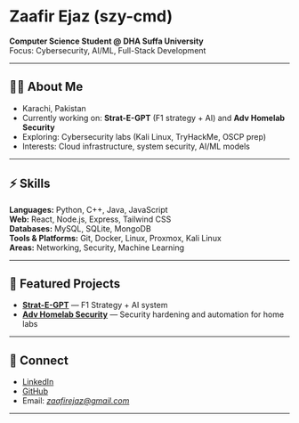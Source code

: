 # Zaafir Ejaz (szy-cmd)

**Computer Science Student @ DHA Suffa University**  
Focus: Cybersecurity, AI/ML, Full-Stack Development  

---

## 👨‍💻 About Me
- Karachi, Pakistan  
- Currently working on: **Strat-E-GPT** (F1 strategy + AI) and **Adv Homelab Security**  
- Exploring: Cybersecurity labs (Kali Linux, TryHackMe, OSCP prep)  
- Interests: Cloud infrastructure, system security, AI/ML models  

---

## ⚡ Skills
**Languages:** Python, C++, Java, JavaScript  
**Web:** React, Node.js, Express, Tailwind CSS  
**Databases:** MySQL, SQLite, MongoDB  
**Tools & Platforms:** Git, Docker, Linux, Proxmox, Kali Linux  
**Areas:** Networking, Security, Machine Learning  

---

## 📂 Featured Projects
- [**Strat-E-GPT**](https://github.com/szy-cmd/strat-e-gpt) — F1 Strategy + AI system  
- [**Adv Homelab Security**](https://github.com/szy-cmd/adv-homelab-sec) — Security hardening and automation for home labs  

---

## 🔗 Connect
- [LinkedIn](https://www.linkedin.com/in/zaafir-ejaz-571678381/)  
- [GitHub](https://github.com/szy-cmd)  
- Email: *zaafirejaz@gmail.com*

---
